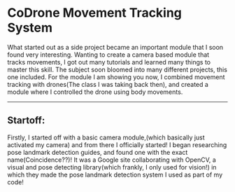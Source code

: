 # CoDrone Movement Tracking System

What started out as a side project became an important module that I soon found very interesting. Wanting to create a camera based module that tracks movements, I got out many tutorials and learned many things to master this skill. The subject soon bloomed into many different projects, this one included. For the module I am showing you now, I combined movement tracking with drones(The class I was taking back then), and created a module where I controlled the drone using body movements.

---

## Startoff:

Firstly, I started off with a basic camera module,(which basically just activated my camera) and from there I officially started! I began researching pose landmark detection guides, and found one with the exact name(Coincidence??)! It was a Google site collaborating with OpenCV, a visual and pose detecting library(which frankly, I only used for vision!) in which they made the pose landmark detection system I used as part of my code!

